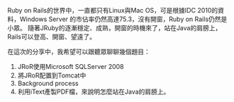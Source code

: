 Ruby on Rails的世界中，一直都只有Linux與Mac OS，可是根據IDC 2010的資料，Windows Server 的市佔率仍然高達75.3，沒有開窗，Ruby on Rails仍然是小眾。
隨著JRuby的逐漸穩定、成熟，開窗的時機來了，站在Java的肩膀上，Rails可以登高、開窗、望遠了。

在這次的分享中，我希望可以跟聽眾聊聊幾個題目：

1. JRoR使用Microsoft SQLServer 2008
2. 將JRoR配置到Tomcat中
3. Background process
4. 利用iText產製PDF檔，來說明怎麼站在Java的肩膀上。
